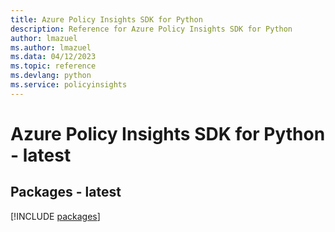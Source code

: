 ```yaml
---
title: Azure Policy Insights SDK for Python
description: Reference for Azure Policy Insights SDK for Python
author: lmazuel
ms.author: lmazuel
ms.data: 04/12/2023
ms.topic: reference
ms.devlang: python
ms.service: policyinsights
---
```

# Azure Policy Insights SDK for Python - latest
## Packages - latest
[!INCLUDE [packages](policy-insights-index.md)]